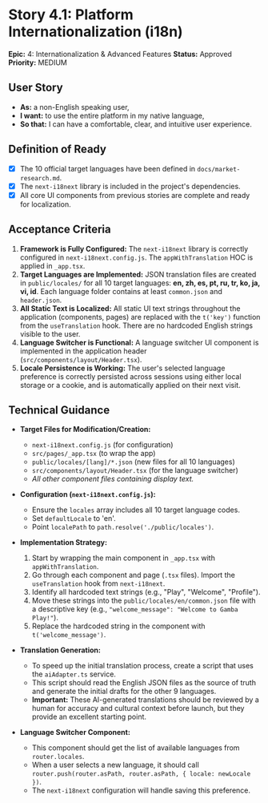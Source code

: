 # Story 4.1: Platform Internationalization (i18n)

**Epic:** 4: Internationalization & Advanced Features
**Status:** Approved
**Priority:** MEDIUM

## User Story
- **As:** a non-English speaking user,
- **I want:** to use the entire platform in my native language,
- **So that:** I can have a comfortable, clear, and intuitive user experience.

## Definition of Ready
- [x] The 10 official target languages have been defined in `docs/market-research.md`.
- [x] The `next-i18next` library is included in the project's dependencies.
- [x] All core UI components from previous stories are complete and ready for localization.

## Acceptance Criteria
1.  **Framework is Fully Configured:** The `next-i18next` library is correctly configured in `next-i18next.config.js`. The `appWithTranslation` HOC is applied in `_app.tsx`.
2.  **Target Languages are Implemented:** JSON translation files are created in `public/locales/` for all 10 target languages: **en, zh, es, pt, ru, tr, ko, ja, vi, id**. Each language folder contains at least `common.json` and `header.json`.
3.  **All Static Text is Localized:** All static UI text strings throughout the application (components, pages) are replaced with the `t('key')` function from the `useTranslation` hook. There are no hardcoded English strings visible to the user.
4.  **Language Switcher is Functional:** A language switcher UI component is implemented in the application header (`src/components/layout/Header.tsx`).
5.  **Locale Persistence is Working:** The user's selected language preference is correctly persisted across sessions using either local storage or a cookie, and is automatically applied on their next visit.

## Technical Guidance

-   **Target Files for Modification/Creation:**
    -   `next-i18next.config.js` (for configuration)
    -   `src/pages/_app.tsx` (to wrap the app)
    -   `public/locales/[lang]/*.json` (new files for all 10 languages)
    -   `src/components/layout/Header.tsx` (for the language switcher)
    -   *All other component files containing display text.*

-   **Configuration (`next-i18next.config.js`):**
    -   Ensure the `locales` array includes all 10 target language codes.
    -   Set `defaultLocale` to 'en'.
    -   Point `localePath` to `path.resolve('./public/locales')`.

-   **Implementation Strategy:**
    1.  Start by wrapping the main component in `_app.tsx` with `appWithTranslation`.
    2.  Go through each component and page (`.tsx` files). Import the `useTranslation` hook from `next-i18next`.
    3.  Identify all hardcoded text strings (e.g., "Play", "Welcome", "Profile").
    4.  Move these strings into the `public/locales/en/common.json` file with a descriptive key (e.g., `"welcome_message": "Welcome to Gamba Play!"`).
    5.  Replace the hardcoded string in the component with `t('welcome_message')`.

-   **Translation Generation:**
    -   To speed up the initial translation process, create a script that uses the `aiAdapter.ts` service.
    -   This script should read the English JSON files as the source of truth and generate the initial drafts for the other 9 languages.
    -   **Important:** These AI-generated translations should be reviewed by a human for accuracy and cultural context before launch, but they provide an excellent starting point.

-   **Language Switcher Component:**
    -   This component should get the list of available languages from `router.locales`.
    -   When a user selects a new language, it should call `router.push(router.asPath, router.asPath, { locale: newLocale })`.
    -   The `next-i18next` configuration will handle saving this preference.
